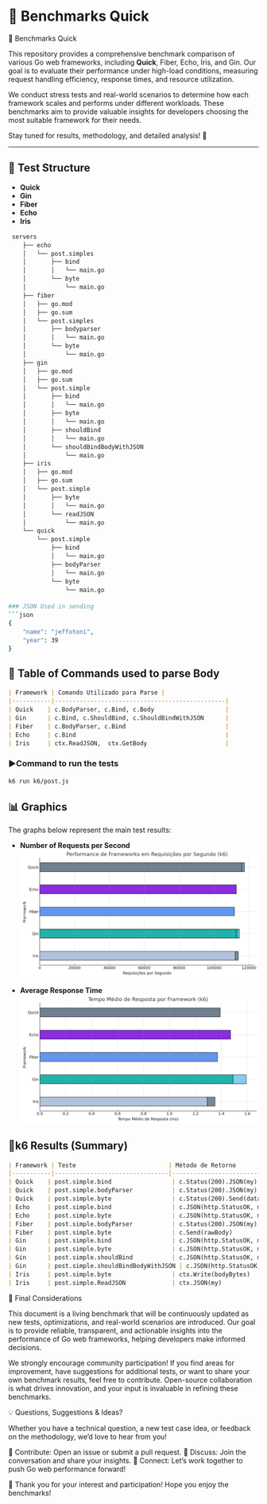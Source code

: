 # 📌 Benchmarks Quick
📌 Benchmarks Quick

This repository provides a comprehensive benchmark comparison of various Go web frameworks, including **Quick**, Fiber, Echo, Iris, and Gin. Our goal is to evaluate their performance under high-load conditions, measuring request handling efficiency, response times, and resource utilization.

We conduct stress tests and real-world scenarios to determine how each framework scales and performs under different workloads. These benchmarks aim to provide valuable insights for developers choosing the most suitable framework for their needs.

Stay tuned for results, methodology, and detailed analysis! 🚀

---

## 🚀 Test Structure

- **Quick**
- **Gin**
- **Fiber**
- **Echo**
- **Iris**

```bash
 servers
    ├── echo
    │   └── post.simples
    │       ├── bind
    │       │   └── main.go
    │       └── byte
    │           └── main.go
    ├── fiber
    │   ├── go.mod
    │   ├── go.sum
    │   └── post.simples
    │       ├── bodyparser
    │       │   └── main.go
    │       └── byte
    │           └── main.go
    ├── gin
    │   ├── go.mod
    │   ├── go.sum
    │   └── post.simple
    │       ├── bind
    │       │   └── main.go
    │       ├── byte
    │       │   └── main.go
    │       ├── shouldBind
    │       │   └── main.go
    │       └── shouldBindBodyWithJSON
    │           └── main.go
    ├── iris
    │   ├── go.mod
    │   ├── go.sum
    │   └── post.simple
    │       ├── byte
    │       │   └── main.go
    │       └── readJSON
    │           └── main.go
    └── quick
        └── post.simple
            ├── bind
            │   └── main.go
            ├── bodyParser
            │   └── main.go
            └── byte
                └── main.go

### JSON Used in sending
```json
{
    "name": "jeffotoni",
    "year": 39
}
```

## 🚀 Table of Commands used to parse Body

```markdown
| Framework | Comando Utilizado para Parse |
|-----------|------------------------------------------------|
| Quick    | c.BodyParser, c.Bind, c.Body                    |
| Gin      | c.Bind, c.ShouldBind, c.ShouldBindWithJSON      |
| Fiber    | c.BodyParser, c.Bind                            |
| Echo     | c.Bind                                          |
| Iris     | ctx.ReadJSON,  ctx.GetBody                      |
```

### ▶️Command to run the tests

```sh
k6 run k6/post.js
```

## 📊 Graphics

The graphs below represent the main test results:

- **Number of Requests per Second**
  ![Número de Requisições](grafico-k6-req.png)

- **Average Response Time**
  ![Tempo Médio de Resposta](grafico-k6-tresp.png)

## 📌k6 Results (Summary)

```markdown
| Framework | Teste                          | Método de Retorno            | Requisições/s    | Tempo Médio de Resposta | Taxa de Erro |
|-----------|--------------------------------|------------------------------|------------------|--------------------------|--------------|
| Quick    | post.simple.bind                 | c.Status(200).JSON(my)         | 117,302 req/s   | 1.37 ms                  | 0%           |
| Quick    | post.simple.bodyParser           | c.Status(200).JSON(my)         | 112,446 req/s   | 1.25 ms                  | 0%           |
| Quick    | post.simple.byte                 | c.Status(200).Send(data)       | 115,855 req/s   | 1.39 ms                  | 0%           |
| Echo     | post.simple.bind                 | c.JSON(http.StatusOK, my)      | 111,629 req/s   | 1.44 ms                  | 0%           |
| Echo     | post.simple.byte                 | c.JSON(http.StatusOK, my)      | 112,682 req/s   | 1.47 ms                  | 0%           |
| Fiber    | post.simple.bodyParser           | c.Status(200).JSON(my)         | 111,399 req/s   | 1.30 ms                  | 0%           |
| Fiber    | post.simple.byte                 | c.Send(rawBody)                | 111,624 req/s   | 1.37 ms                  | 0%           |
| Gin      | post.simple.bind                 | c.JSON(http.StatusOK, my)      | 111,442 req/s   | 1.58 ms                  | 0%           |
| Gin      | post.simple.byte                 | c.JSON(http.StatusOK, my)      | 114,425 req/s   | 1.59 ms                  | 0%           |
| Gin      | post.simple.shouldBind           | c.JSON(http.StatusOK, my)      | 113,500 req/s   | 1.47 ms                   | 0%           |
| Gin      | post.simple.shouldBindBodyWithJSON | c.JSON(http.StatusOK, my)     | 112,509 req/s   | 1.49 ms                  | 0%           |
| Iris     | post.simple.byte                 | ctx.Write(bodyBytes)           | 113,852 req/s   | 1.35 ms                   | 0%           |
| Iris     | post.simple.ReadJSON             | ctx.JSON(my)                   | 112,007 req/s   | 1.29 ms                  | 0%           |
```


📌 Final Considerations

This document is a living benchmark that will be continuously updated as new tests, optimizations, and real-world scenarios are introduced. Our goal is to provide reliable, transparent, and actionable insights into the performance of Go web frameworks, helping developers make informed decisions.

We strongly encourage community participation! If you find areas for improvement, have suggestions for additional tests, or want to share your own benchmark results, feel free to contribute. Open-source collaboration is what drives innovation, and your input is invaluable in refining these benchmarks.

💡 Questions, Suggestions & Ideas?

Whether you have a technical question, a new test case idea, or feedback on the methodology, we’d love to hear from you!

🔹 Contribute: Open an issue or submit a pull request.
🔹 Discuss: Join the conversation and share your insights.
🔹 Connect: Let’s work together to push Go web performance forward!

🚀 Thank you for your interest and participation! Hope you enjoy the benchmarks!


